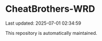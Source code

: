 # CheatBrothers-WRD

Last updated: 2025-07-01 02:34:59

This repository is automatically maintained.
